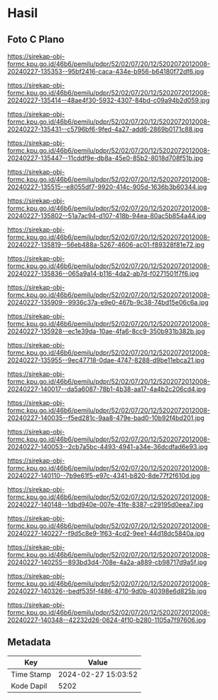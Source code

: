 # Hasil

## Foto C Plano

https://sirekap-obj-formc.kpu.go.id/46b6/pemilu/pdpr/52/02/07/20/12/5202072012008-20240227-135353--95bf2416-caca-434e-b956-b64180f72df6.jpg

https://sirekap-obj-formc.kpu.go.id/46b6/pemilu/pdpr/52/02/07/20/12/5202072012008-20240227-135414--48ae4f30-5932-4307-84bd-c09a94b2d059.jpg

https://sirekap-obj-formc.kpu.go.id/46b6/pemilu/pdpr/52/02/07/20/12/5202072012008-20240227-135431--c5796bf6-9fed-4a27-add6-2869b0171c88.jpg

https://sirekap-obj-formc.kpu.go.id/46b6/pemilu/pdpr/52/02/07/20/12/5202072012008-20240227-135447--11cddf9e-db8a-45e0-85b2-8018d708f51b.jpg

https://sirekap-obj-formc.kpu.go.id/46b6/pemilu/pdpr/52/02/07/20/12/5202072012008-20240227-135515--e8055df7-9920-414c-905d-1636b3b60344.jpg

https://sirekap-obj-formc.kpu.go.id/46b6/pemilu/pdpr/52/02/07/20/12/5202072012008-20240227-135802--51a7ac94-d107-418b-94ea-80ac5b854a44.jpg

https://sirekap-obj-formc.kpu.go.id/46b6/pemilu/pdpr/52/02/07/20/12/5202072012008-20240227-135819--56eb488a-5267-4606-ac01-f89328f81e72.jpg

https://sirekap-obj-formc.kpu.go.id/46b6/pemilu/pdpr/52/02/07/20/12/5202072012008-20240227-135836--065a9a14-b116-4da2-ab7d-f0271501f7f6.jpg

https://sirekap-obj-formc.kpu.go.id/46b6/pemilu/pdpr/52/02/07/20/12/5202072012008-20240227-135909--9936c37a-e9e0-467b-9c38-74bd15e06c6a.jpg

https://sirekap-obj-formc.kpu.go.id/46b6/pemilu/pdpr/52/02/07/20/12/5202072012008-20240227-135928--ec1e39da-10ae-4fa6-8cc9-350b931b382b.jpg

https://sirekap-obj-formc.kpu.go.id/46b6/pemilu/pdpr/52/02/07/20/12/5202072012008-20240227-135955--9ec47718-0dae-4747-8288-d9be11ebca21.jpg

https://sirekap-obj-formc.kpu.go.id/46b6/pemilu/pdpr/52/02/07/20/12/5202072012008-20240227-140017--da5a6087-78b1-4b38-aa17-4a4b2c206cd4.jpg

https://sirekap-obj-formc.kpu.go.id/46b6/pemilu/pdpr/52/02/07/20/12/5202072012008-20240227-140035--f5ed281c-9aa8-479e-bad0-10b92f4bd201.jpg

https://sirekap-obj-formc.kpu.go.id/46b6/pemilu/pdpr/52/02/07/20/12/5202072012008-20240227-140053--2cb7a5bc-4493-4941-a34e-36dcdfad6e93.jpg

https://sirekap-obj-formc.kpu.go.id/46b6/pemilu/pdpr/52/02/07/20/12/5202072012008-20240227-140110--7b9e61f5-e97c-4341-b820-8de77f2f610d.jpg

https://sirekap-obj-formc.kpu.go.id/46b6/pemilu/pdpr/52/02/07/20/12/5202072012008-20240227-140148--1dbd940e-007e-41fe-8387-c29195d0eea7.jpg

https://sirekap-obj-formc.kpu.go.id/46b6/pemilu/pdpr/52/02/07/20/12/5202072012008-20240227-140227--f9d5c8e9-1f63-4cd2-9ee1-44d18dc5840a.jpg

https://sirekap-obj-formc.kpu.go.id/46b6/pemilu/pdpr/52/02/07/20/12/5202072012008-20240227-140255--893bd3d4-708e-4a2a-a889-cb98717d9a5f.jpg

https://sirekap-obj-formc.kpu.go.id/46b6/pemilu/pdpr/52/02/07/20/12/5202072012008-20240227-140326--bedf535f-f486-4710-9d0b-40398e6d825b.jpg

https://sirekap-obj-formc.kpu.go.id/46b6/pemilu/pdpr/52/02/07/20/12/5202072012008-20240227-140348--42232d26-0624-4f10-b280-1105a7f97606.jpg


## Metadata

| Key        | Value               |
| ---------- | ------------------- |
| Time Stamp | 2024-02-27 15:03:52 |
| Kode Dapil | 5202                |



